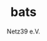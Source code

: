 ---
layout: event
title: "bats"
author: "Netz39 e.V." 
event:
  start: 2025-03-30 00:00:00 
  end:   2025-03-30 01:00:00 
  organizer: "Netz39 Team <kontakt@netz39.de>" 
  location: "Leibnizstr. 18, 39104 Magdeburg"
---